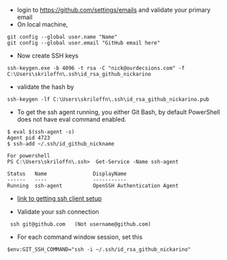 * login to https://github.com/settings/emails and validate your primary email
* On local machine,
```
git config --global user.name "Name"
git config --global user.email "GitHub email here"
```
* Now create SSH keys
```
ssh-keygen.exe -b 4096 -t rsa -C "nick@ourdecsions.com" -f C:\Users\skriloffn\.ssh\id_rsa_github_nickarino
```

* validate the hash by
```
ssh-keygen -lf C:\Users\skriloffn\.ssh\id_rsa_github_nickarino.pub
```

* To get the ssh agent running, you either 
Git Bash, by default PowerShell does not have eval command enabled.
```
$ eval $(ssh-agent -s)
Agent pid 4723
$ ssh-add ~/.ssh/id_github_nickname

For powershell
PS C:\Users\skriloffn\.ssh>  Get-Service -Name ssh-agent                                  

Status   Name               DisplayName
------   ----               -----------
Running  ssh-agent          OpenSSH Authentication Agent
```
* [link to getting ssh client setup](https://stackoverflow.com/questions/52113738/starting-ssh-agent-on-windows-10-fails-unable-to-start-ssh-agent-service-erro) 

* Validate your ssh connection
```
 ssh git@github.com   (Not username@github.com)
 ```
 
 * For each command window session, set this
 ```
 $env:GIT_SSH_COMMAND="ssh -i ~/.ssh/id_rsa_github_nickarino"
 ```
 

